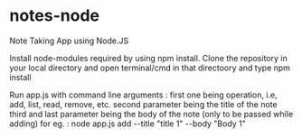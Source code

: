# notes-node
Note Taking App using Node.JS

Install node-modules required by using npm install.
Clone the repository in your local directory 
and open terminal/cmd in that directoory 
and type npm install

Run app.js with command line arguments : 
 first one being operation, 
 i.e, add, list, read, remove, etc.
 second parameter being the title of the note
 third and last parameter being the body of the note 
 (only to be passed while adding) 
 for eg. :
 node app.js add --title "title 1" --body "Body 1"
